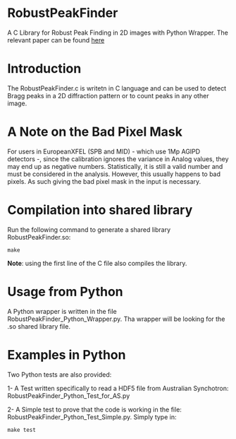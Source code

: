 # RobustPeakFinder
A C Library for Robust Peak Finding in 2D images with Python Wrapper. The relevant paper can be found [here](http://scripts.iucr.org/cgi-bin/paper?S1600576717014340)

# Introduction
The RobustPeakFinder.c is writetn in C language and can be used to detect Bragg peaks in a 2D diffraction pattern or to count peaks in any other image. 

# A Note on the Bad Pixel Mask
For users in EuropeanXFEL (SPB and MID) - which use 1Mp AGIPD detectors -, since the calibration ignores the variance in Analog values, they may end up as negative numbers. Statistically, it is still a valid number and must be considered in the analysis. However, this usually happens to bad pixels. As such giving the bad pixel mask in the input is necessary.

# Compilation into shared library
Run the following command to generate a shared library RobustPeakFinder.so:
```
make
```
**Note**: using the first line of the C file also compiles the library.
# Usage from Python
A Python wrapper is written in the file RobustPeakFinder_Python_Wrapper.py. Tha wrapper will be looking for the .so shared library file.

# Examples in Python 
Two Python tests are also provided:

1- A Test written specifically to read a HDF5 file from Australian Synchotron:
RobustPeakFinder_Python_Test_for_AS.py

2- A Simple test to prove that the code is working in the file: RobustPeakFinder_Python_Test_Simple.py.
Simply type in:
```
make test
```
